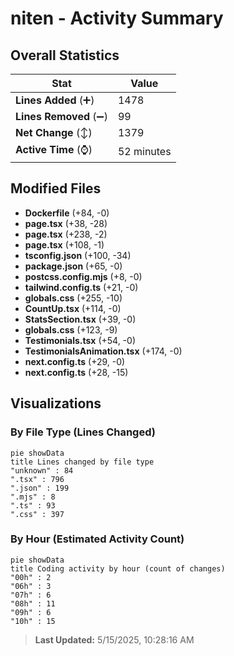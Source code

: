 # niten - Activity Summary 

## Overall Statistics

| Stat                   | Value                                                             |
| ---------------------- | ----------------------------------------------------------------- |
| **Lines Added** (➕)   | 1478                                          |
| **Lines Removed** (➖) | 99                                        |
| **Net Change** (↕)    | 1379                |
| **Active Time** (⌚)   | 52 minutes |


## Modified Files
- **Dockerfile** (+84, -0)
- **page.tsx** (+38, -28)
- **page.tsx** (+238, -2)
- **page.tsx** (+108, -1)
- **tsconfig.json** (+100, -34)
- **package.json** (+65, -0)
- **postcss.config.mjs** (+8, -0)
- **tailwind.config.ts** (+21, -0)
- **globals.css** (+255, -10)
- **CountUp.tsx** (+114, -0)
- **StatsSection.tsx** (+39, -0)
- **globals.css** (+123, -9)
- **Testimonials.tsx** (+54, -0)
- **TestimonialsAnimation.tsx** (+174, -0)
- **next.config.ts** (+29, -0)
- **next.config.ts** (+28, -15)

## Visualizations

### By File Type (Lines Changed)

```mermaid
pie showData
title Lines changed by file type
"unknown" : 84
".tsx" : 796
".json" : 199
".mjs" : 8
".ts" : 93
".css" : 397
```

### By Hour (Estimated Activity Count)

```mermaid
pie showData
title Coding activity by hour (count of changes)
"00h" : 2
"06h" : 3
"07h" : 6
"08h" : 11
"09h" : 6
"10h" : 15
```


> **Last Updated:** 5/15/2025, 10:28:16 AM